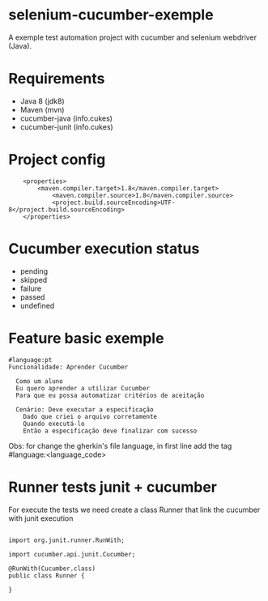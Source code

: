 # selenium-cucumber-exemple
A exemple test automation project with cucumber and selenium webdriver (Java). 

# Requirements

* Java 8 (jdk8)
* Maven (mvn)
* cucumber-java (info.cukes)
* cucumber-junit (info.cukes)

# Project config

```
	<properties>
	 	<maven.compiler.target>1.8</maven.compiler.target>
         	<maven.compiler.source>1.8</maven.compiler.source>
        	<project.build.sourceEncoding>UTF-8</project.build.sourceEncoding>
	</properties>

```

# Cucumber execution status

* pending
* skipped
* failure
* passed
* undefined

# Feature basic exemple

```
#language:pt
Funcionalidade: Aprender Cucumber
  
  Como um aluno
  Eu quero aprender a utilizar Cucumber
  Para que eu possa automatizar critérios de aceitação

  Cenário: Deve executar a especificação
    Dado que criei o arquivo corretamente
    Quando executá-lo
    Então a especificação deve finalizar com sucesso

```

Obs: for change the gherkin's file language, in first line add the tag #language:<language_code>

# Runner tests junit + cucumber

For execute the tests we need create a class Runner that link the cucumber with junit execution

```

import org.junit.runner.RunWith;

import cucumber.api.junit.Cucumber;

@RunWith(Cucumber.class)
public class Runner {
	
}


```
